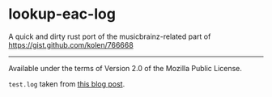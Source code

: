 # lookup-eac-log

A quick and dirty rust port of the musicbrainz-related part of https://gist.github.com/kolen/766668

---

Available under the terms of Version 2.0 of the Mozilla Public License.

`test.log` taken from [this blog post](https://hydrogenaud.io/index.php?topic=72391.0).
